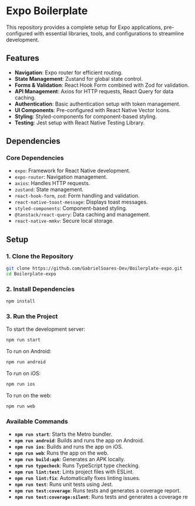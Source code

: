 # Expo Boilerplate

This repository provides a complete setup for Expo applications, pre-configured with essential libraries, tools, and configurations to streamline development.

## Features

- **Navigation**: Expo router for efficient routing.
- **State Management**: Zustand for global state control.
- **Forms & Validation**: React Hook Form combined with Zod for validation.
- **API Management**: Axios for HTTP requests, React Query for data caching.
- **Authentication**: Basic authentication setup with token management.
- **UI Components**: Pre-configured with React Native Vector Icons.
- **Styling**: Styled-components for component-based styling.
- **Testing**: Jest setup with React Native Testing Library.

## Dependencies

### Core Dependencies

- `expo`: Framework for React Native development.
- `expo-router`: Navigation management.
- `axios`: Handles HTTP requests.
- `zustand`: State management.
- `react-hook-form`, `zod`: Form handling and validation.
- `react-native-toast-message`: Displays toast messages.
- `styled-components`: Component-based styling.
- `@tanstack/react-query`: Data caching and management.
- `react-native-mmkv`: Secure local storage.

## Setup

### 1. Clone the Repository

```bash
git clone https://github.com/GabrielSoares-Dev/Boilerplate-expo.git
cd Boilerplate-expo
```

### 2. Install Dependencies

```bash
npm install
```

### 3. Run the Project
To start the development server:

```bash
npm run start
```

To run on Android:

```bash
npm run android
```

To run on iOS:

```bash
npm run ios
```

To run on the web:

```bash
npm run web
```

### Available Commands

- **`npm run start`**: Starts the Metro bundler.
- **`npm run android`**: Builds and runs the app on Android.
- **`npm run ios`**: Builds and runs the app on iOS.
- **`npm run web`**: Runs the app on the web.
- **`npm run build:apk`**: Generates an APK locally.
- **`npm run typecheck`**: Runs TypeScript type checking.
- **`npm run lint:test`**: Lints project files with ESLint.
- **`npm run lint:fix`**: Automatically fixes linting issues.
- **`npm run test`**: Runs unit tests using Jest.
- **`npm run test:coverage`**: Runs tests and generates a coverage report.
- **`npm run test:coverage:silent`**: Runs tests and generates a coverage re